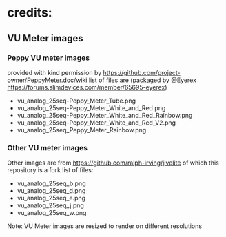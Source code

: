 # credits:
## VU Meter images
### Peppy VU meter images
provided with kind permission by https://github.com/project-owner/PeppyMeter.doc/wiki
list of files are (packaged by @Eyerex https://forums.slimdevices.com/member/65695-eyerex)
* vu_analog_25seq-Peppy_Meter_Tube.png
* vu_analog_25seq-Peppy_Meter_White_and_Red.png
* vu_analog_25seq-Peppy_Meter_White_and_Red_Rainbow.png
* vu_analog_25seq-Peppy_Meter_White_and_Red_V2.png
* vu_analog_25seq_Peppy_Meter_Rainbow.png

### Other VU meter images
Other images are from https://github.com/ralph-irving/jivelite of which
this repository is a fork
list of files:
 * vu_analog_25seq_b.png
 * vu_analog_25seq_d.png
 * vu_analog_25seq_e.png
 * vu_analog_25seq_j.png
 * vu_analog_25seq_w.png


Note: VU Meter images are resized to render on different resolutions
